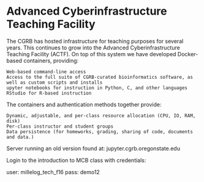# Advanced Cyberinfrastructure Teaching Facility

The CGRB has hosted infrastructure for teaching purposes for several years. This continues to grow into the Advanced Cyberinfrastructure Teaching Facility (ACTF). On top of this system we have developed Docker-based containers, providing:

    Web-based command-line access
    Access to the full suite of CGRB-curated bioinformatics software, as well as custom scripts and installs
    upyter notebooks for instruction in Python, C, and other languages
    RStudio for R-based instruction

The containers and authentication methods together provide:

    Dynamic, adjustable, and per-class resource allocation (CPU, IO, RAM, disk)
    Per-class instructor and student groups
    Data persistence (for homeworks, grading, sharing of code, documents and data.)



Server running an old version found at: jupyter.cgrb.oregonstate.edu

Login to the introduction to MCB class with credentials:

user: millelog_tech_f16
pass: demo12
